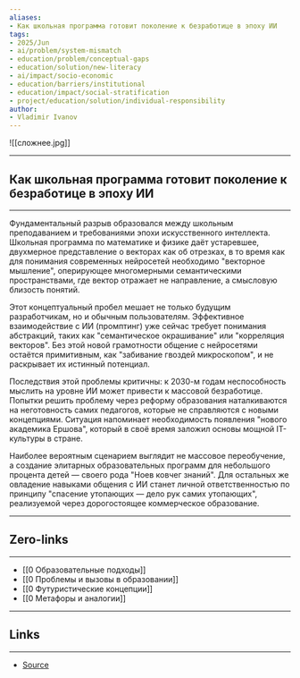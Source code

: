 ```yaml
---
aliases: 
- Как школьная программа готовит поколение к безработице в эпоху ИИ 
tags:
- 2025/Jun
- ai/problem/system-mismatch
- education/problem/conceptual-gaps 
- education/solution/new-literacy 
- ai/impact/socio-economic
- education/barriers/institutional 
- education/impact/social-stratification 
- project/education/solution/individual-responsibility
author:
- Vladimir Ivanov
---
```

![[сложнее.jpg]]

-----
##  Как школьная программа готовит поколение к безработице в эпоху ИИ 
-----
Фундаментальный разрыв образовался между школьным преподаванием и требованиями эпохи искусственного интеллекта. Школьная программа по математике и физике даёт устаревшее, двухмерное представление о векторах как об отрезках, в то время как для понимания современных нейросетей необходимо "векторное мышление", оперирующее многомерными семантическими пространствами, где вектор отражает не направление, а смысловую близость понятий.

Этот концептуальный пробел мешает не только будущим разработчикам, но и обычным пользователям. Эффективное взаимодействие с ИИ (промптинг) уже сейчас требует понимания абстракций, таких как "семантическое окрашивание" или "корреляция векторов". Без этой новой грамотности общение с нейросетями остаётся примитивным, как "забивание гвоздей микроскопом", и не раскрывает их истинный потенциал.

Последствия этой проблемы критичны: к 2030-м годам неспособность мыслить на уровне ИИ может привести к массовой безработице. Попытки решить проблему через реформу образования наталкиваются на неготовность самих педагогов, которые не справляются с новыми концепциями. Ситуация напоминает необходимость появления "нового академика Ершова", который в своё время заложил основы мощной IT-культуры в стране.

Наиболее вероятным сценарием выглядит не массовое переобучение, а создание элитарных образовательных программ для небольшого процента детей — своего рода "Ноев ковчег знаний". Для остальных же овладение навыками общения с ИИ станет личной ответственностью по принципу "спасение утопающих — дело рук самих утопающих", реализуемой через дорогостоящее коммерческое образование.

---
## Zero-links
---
- [[0 Образовательные подходы]]
- [[0 Проблемы и вызовы в образовании]]
- [[0 Футуристические концепции]]
- [[0 Метафоры и аналогии]]


---
## Links
---
- [Source](https://t.me/turboproject/1733)